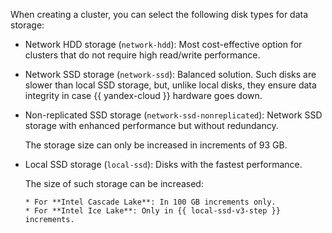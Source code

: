 When creating a cluster, you can select the following disk types for data storage:

* Network HDD storage (`network-hdd`): Most cost-effective option for clusters that do not require high read/write performance.
* Network SSD storage (`network-ssd`): Balanced solution. Such disks are slower than local SSD storage, but, unlike local disks, they ensure data integrity in case {{ yandex-cloud }} hardware goes down.
* Non-replicated SSD storage (`network-ssd-nonreplicated`): Network SSD storage with enhanced performance but without redundancy.

  The storage size can only be increased in increments of 93 GB.

* Local SSD storage (`local-ssd`): Disks with the fastest performance.

   The size of such storage can be increased:

      * For **Intel Cascade Lake**: In 100 GB increments only.
      * For **Intel Ice Lake**: Only in {{ local-ssd-v3-step }} increments.
